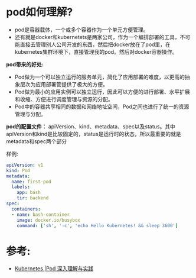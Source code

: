 # pod如何理解?

- pod是容器载体，一个或多个容器作为一个单元方便管理。
- 还有就是docker和kubernetets是两家公司，作为一个编排部署的工具，不可能直接去管理别人公司开发的东西，然后把docker放在了pod里，在kubernetes集群环境下，直接管理我的pod。然后对docker容器操作。


**pod带来的好处:**

- Pod做为一个可以独立运行的服务单元，简化了应用部署的难度，以更高的抽象层次为应用部署管提供了极大的方便。
- Pod做为最小的应用实例可以独立运行，因此可以方便的进行部署、水平扩展和收缩、方便进行调度管理与资源的分配。
- Pod中的容器共享相同的数据和网络地址空间，Pod之间也进行了统一的资源管理与分配。


**pod的配置文件：**
apiVersion、kind、metadata、spec以及status。其中apiVersion和kind是比较固定的，status是运行时的状态，所以最重要的就是metadata和spec两个部分

样例:
```yml
apiVersion: v1
kind: Pod
metadata:
  name: first-pod
  labels:
    app: bash
    tir: backend
spec:
  containers:
  - name: bash-container
    image: docker.io/busybox
    command: ['sh', '-c', 'echo Hello Kubernetes! && sleep 3600']
```

# 参考:

- [Kubernetes |Pod 深入理解与实践](https://www.jianshu.com/p/d867539a15cf)